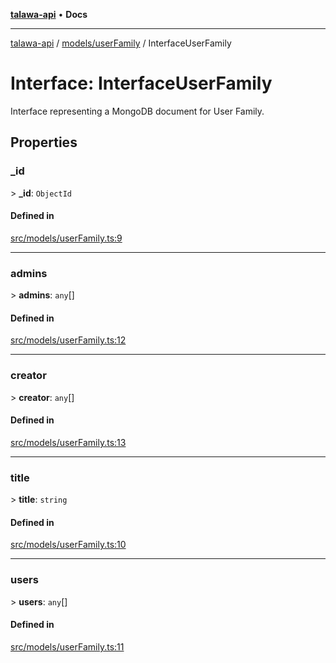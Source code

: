 [**talawa-api**](../../../README.md) • **Docs**

***

[talawa-api](../../../modules.md) / [models/userFamily](../README.md) / InterfaceUserFamily

# Interface: InterfaceUserFamily

Interface representing a MongoDB document for User Family.

## Properties

### \_id

\> **\_id**: `ObjectId`

#### Defined in

[src/models/userFamily.ts:9](https://github.com/PalisadoesFoundation/talawa-api/blob/c952c7a3bfd4b8b910fbae10313f5402ade5a9d4/src/models/userFamily.ts#L9)

***

### admins

\> **admins**: `any`[]

#### Defined in

[src/models/userFamily.ts:12](https://github.com/PalisadoesFoundation/talawa-api/blob/c952c7a3bfd4b8b910fbae10313f5402ade5a9d4/src/models/userFamily.ts#L12)

***

### creator

\> **creator**: `any`[]

#### Defined in

[src/models/userFamily.ts:13](https://github.com/PalisadoesFoundation/talawa-api/blob/c952c7a3bfd4b8b910fbae10313f5402ade5a9d4/src/models/userFamily.ts#L13)

***

### title

\> **title**: `string`

#### Defined in

[src/models/userFamily.ts:10](https://github.com/PalisadoesFoundation/talawa-api/blob/c952c7a3bfd4b8b910fbae10313f5402ade5a9d4/src/models/userFamily.ts#L10)

***

### users

\> **users**: `any`[]

#### Defined in

[src/models/userFamily.ts:11](https://github.com/PalisadoesFoundation/talawa-api/blob/c952c7a3bfd4b8b910fbae10313f5402ade5a9d4/src/models/userFamily.ts#L11)
